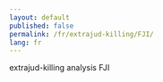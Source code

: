 ```yaml
---
layout: default
published: false
permalink: /fr/extrajud-killing/FJI/
lang: fr
---
```


extrajud-killing analysis FJI
